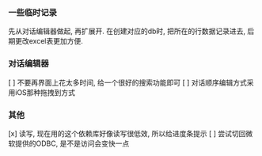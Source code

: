 ### 一些临时记录
先从对话编辑器做起, 再扩展开.
在创建对应的db时, 把所在的行数据记录进去, 后期更改excel表更加方便.

### 对话编辑器

  [ ] 不要再界面上花太多时间, 给一个很好的搜索功能即可
  [ ] 对话顺序编辑方式采用iOS那种拖拽到方式

### 其他

  [x] 读写, 现在用的这个依赖库好像读写很低效, 所以给进度条提示
  [ ] 尝试切回微软提供的ODBC, 是不是访问会变快一点
